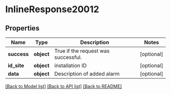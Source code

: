 # InlineResponse20012

## Properties
Name | Type | Description | Notes
------------ | ------------- | ------------- | -------------
**success** | **object** | True if the request was successful. | [optional] 
**id_site** | **object** | installation ID | [optional] 
**data** | **object** | Description of added alarm | [optional] 

[[Back to Model list]](../README.md#documentation-for-models) [[Back to API list]](../README.md#documentation-for-api-endpoints) [[Back to README]](../README.md)

